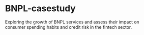 # BNPL-casestudy
Exploring the growth of BNPL services and assess their impact on consumer spending habits and credit risk in the fintech sector.

